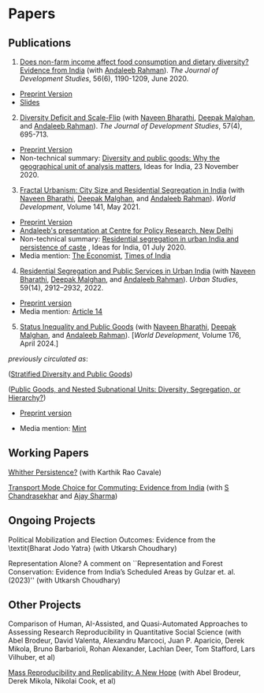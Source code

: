 # Papers



## Publications

1. [Does non-farm income affect food consumption and dietary diversity? Evidence from India](https://www.tandfonline.com/doi/abs/10.1080/00220388.2019.1640871?journalCode=fjds20) (with [Andaleeb Rahman](https://sites.google.com/view/andaleebrahman/)). *The Journal of Development Studies*, 56(6), 1190-1209, June 2020.  

  - [Preprint Version](https://www.dropbox.com/s/c4rd277iohktgxe/ARSM%28NonFarmDietaryDiversity%29Preprint.pdf)
  - [Slides](https://www.dropbox.com/s/l74wa7114ocfkdr/aaeaBeamer.pdf?dl=0)

2. [Diversity Deficit and Scale-Flip](https://www.tandfonline.com/doi/abs/10.1080/00220388.2020.1802011) (with [Naveen Bharathi](https://www.google.com/url?q=https%3A%2F%2Fsites.google.com%2Fsite%2Fnaveenbharathi%2Fhome&sa=D&sntz=1&usg=AFQjCNEowK4qt19STjYsbO99-pJZVv_jAg), [Deepak Malghan](http://www.google.com/url?q=http%3A%2F%2Fwww.iimb.ac.in%2Fuser%2F44%2Fdeepak-malghan&sa=D&sntz=1&usg=AFQjCNGWX5buViX3-7LdADQUP5zl_lUXEg), and [Andaleeb Rahman](https://www.google.com/url?q=https%3A%2F%2Fsites.google.com%2Fview%2Fandaleebrahman%2F&sa=D&sntz=1&usg=AFQjCNEqaM2hbyCnOjcGOq2fbk543YOeEQ)). *The Journal of Development Studies*, 57(4), 695-713.
  
  - [Preprint Version](https://www.dropbox.com/s/q4qu5sy9h74zabn/scaleFlipWP.pdf)
  - Non-technical summary: [Diversity and public goods: Why the geographical unit of analysis matters](https://www.ideasforindia.in/topics/governance/diversity-and-public-goods-why-the-geographical-unit-of-analysis-matters.html), Ideas for India, 23 November 2020.



3. [Fractal Urbanism: City Size and Residential Segregation in India](https://www.sciencedirect.com/science/article/pii/S0305750X21000097) (with [Naveen Bharathi](https://sites.google.com/site/naveenbharathi), [Deepak Malghan](https://www.iimb.ac.in/user/93/deepak-malghan), and [Andaleeb Rahman](https://sites.google.com/view/andaleebrahman/)).  *World Development*, Volume 141, May 2021.  
  
  - [Preprint Version](https://osf.io/preprints/socarxiv/3ycrb/)
  - [Andaleeb's presentation at Centre for Policy Research, New Delhi](https://www.youtube.com/watch?v=zMz4Y9DfLns&ab_channel=CentreforPolicyResearch)
  - Non-technical summary: [Residential segregation in urban India and persistence of caste](https://www.ideasforindia.in/topics/urbanisation/residential-segregation-in-urban-india-and-persistence-of-caste-i.html) , Ideas for India, 01 July 2020.
  - Media mention: [The Economist](https://www.economist.com/asia/2020/07/23/even-as-india-urbanises-caste-discrimination-remains-rife), [Times of India](https://timesofindia.indiatimes.com/city/gurgaon/90-of-Gurugrams-SC/ST-residents-in-25-of-its-neighbourhoods-Delhis-into-40/articleshow/81360930.cms)



4. [Residential Segregation and Public Services in Urban India](https://journals.sagepub.com/doi/full/10.1177/00420980211072855) (with [Naveen Bharathi](https://sites.google.com/site/naveenbharathi), [Deepak Malghan](https://www.iimb.ac.in/user/93/deepak-malghan), and [Andaleeb Rahman](https://sites.google.com/view/andaleebrahman/)). *Urban Studies*, 59(14), 2912–2932, 2022.
  - [Preprint version](https://www.dropbox.com/s/bggw7avf2qp7e6d/ResSegPubServ_preprint.pdf)
  - Media mention: [Article 14](https://article-14.com/post/muslims-dalits-face-the-worst-residential-segregation-discrimination-in-urban-cities-study-confirms-628c3e5162638)


5. [Status Inequality and Public Goods](https://www.sciencedirect.com/science/article/pii/S0305750X23003443) (with [Naveen Bharathi](https://sites.google.com/site/naveenbharathi), [Deepak Malghan](https://www.iimb.ac.in/user/93/deepak-malghan), and [Andaleeb Rahman](https://sites.google.com/view/andaleebrahman/)). [*World Development*, Volume 176, April 2024.]

_previously circulated as_:

([Stratified Diversity and Public Goods](https://www.dropbox.com/s/xhir5hk536i7xlt/StratDivPreprint.pdf?dl=0))

([Public Goods, and Nested Subnational Units:  Diversity, Segregation, or Hierarchy?](https://www.dropbox.com/s/innq7eyh2905dam/DivSegHie_PreprintFeb2019.pdf?dl=0))

  - [Preprint version](https://www.dropbox.com/scl/fi/hqyrdptu0o2ccshwv0h59/statusRefPreprint.pdf)

  - Media mention: [Mint](https://www.google.com/url?q=https%3A%2F%2Fwww.livemint.com%2FPolitics%2FSNxvpkiDcejxNS6FhJvOkK%2FCaste-system-in-India-influences-provisioning-of-public-good.html&sa=D&sntz=1&usg=AFQjCNF5R0SNbXcXXllwDv4a1TudnlnQ_A)


## Working Papers


[Whither Persistence?](https://www.isid.ac.in/~acegd/acegd2023/papers/SumitMishra.pdf) (with Karthik Rao Cavale)

[Transport Mode Choice for Commuting: Evidence from India](https://osf.io/preprints/socarxiv/qh8m5/) (with [S Chandrasekhar](http://www.igidr.ac.in/faculty/chandra/) and [Ajay Sharma](https://sites.google.com/site/ajayiim2015/home))

## Ongoing Projects
Political Mobilization and Election Outcomes: Evidence from the \textit{Bharat Jodo Yatra} (with Utkarsh Choudhary)

Representation Alone? A comment on ``Representation and Forest Conservation: Evidence from India’s
Scheduled Areas by Gulzar et. al. (2023)'' (with Utkarsh Choudhary)


## Other Projects
Comparison of Human, AI-Assisted, and Quasi-Automated Approaches to Assessing Research Reproducibility in Quantitative Social Science (with Abel Brodeur, David Valenta, Alexandru Marcoci, Juan P. Aparicio, Derek Mikola, Bruno Barbarioli, Rohan Alexander, Lachlan Deer, Tom Stafford, Lars Vilhuber, et al)

[Mass Reproducibility and Replicability: A New Hope](https://docs.iza.org/dp16912.pdf) (with Abel Brodeur, Derek Mikola, Nikolai Cook, et al)
